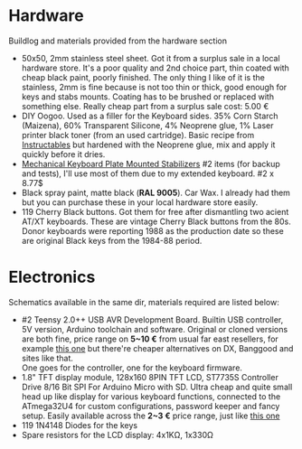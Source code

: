 # Hardware
Buildlog and materials provided from the hardware section
- 50x50, 2mm stainless steel sheet. Got it from a surplus sale in a local hardware store. It's a poor quality and 2nd choice
  part, thin coated with cheap black paint, poorly finished. The only thing I like of it is the stainless, 2mm is fine because
  is not too thin or thick, good enough for keys and stabs mounts. Coating has to be brushed or replaced with something else.
  Really cheap part from a surplus sale cost: 5.00 €
- DIY Oogoo. Used as a filler for the Keyboard sides. 35% Corn Starch (Maizena), 60% Transparent Silicone, 4% Neoprene glue, 1% Laser printer black toner (from an used cartridge). Basic recipe from
  [Instructables](https://www.instructables.com/id/How-To-Make-Your-Own-Sugru-Substitute/) but hardened with the Neoprene glue, mix and apply it quickly before it dries.
- [Mechanical Keyboard Plate Mounted Stabilizers](https://www.banggood.com/Mechanical-Keyboard-Plate-Mounted-Stabilizer-6_25u-Modifier-Key-Spacebar-For-104108Keys-p-1249526.html?rmmds=search&cur_warehouse=CN)
  #2 items (for backup and tests), I'll use most of them due to my extended keyboard. #2 x 8.77$
- Black spray paint, matte black (**RAL 9005**).  Car Wax. I already had them but you can purchase these in your local hardware store easily.
- 119 Cherry Black buttons. Got them for free after dismantling two acient AT/XT keyboards. These are vintage Cherry Black buttons from the 80s. Donor keyboards were reporting 1988 as the production date
  so these are original Black keys from the 1984-88 period.

# Electronics
Schematics available in the same dir, materials required are listed below:
- #2 Teensy 2.0++ USB AVR Development Board. Builtin USB controller, 5V version, Arduino toolchain and software. Original or cloned versions are both
  fine, price range on **5~10 €** from usual far east resellers, for example [this one](
      https://www.aliexpress.com/item/4000431099525.html?spm=a2g0s.9042311.0.0.5e3c4c4djyiYr1
  ) but there're cheaper alternatives on DX, Banggood and sites like that.  
  One goes for the controller, one for the keyboard firmware.
- 1.8" TFT display module, 128x160 8PIN TFT LCD, ST7735S Controller Drive 8/16 Bit SPI For Arduino Micro with SD.
  Ultra cheap and quite small head up like display for various keyboard functions, connected to the ATmega32U4 for
  custom configurations, password keeper and fancy setup. Easily available across the **2~3 €** price range, just like
  [this one](
      https://www.aliexpress.com/item/32906859151.html?src=google&src=google&albch=shopping&acnt=494-037-6276&isdl=y&slnk=&plac=&mtctp=&albbt=Google_7_shopping&aff_platform=google&aff_short_key=UneMJZVf&&albagn=888888&albcp=1691306153&albag=64902423734&trgt=743612850714&crea=it32906859151&netw=u&device=c&albpg=743612850714&albpd=it32906859151&gclid=EAIaIQobChMInuu7oIiq6AIVxcmyCh1Fnw5LEAQYAiABEgJ8wPD_BwE&gclsrc=aw.ds
  )
- 119 1N4148 Diodes for the keys
- Spare resistors for the LCD display: 4x1K&#8486;, 1x330&#8486;
